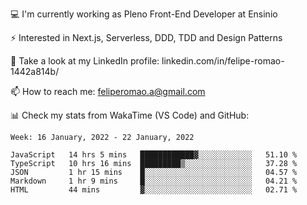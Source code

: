 💻 I'm currently working as Pleno Front-End Developer at Ensinio

⚡ Interested in Next.js, Serverless, DDD, TDD and Design Patterns

👥 Take a look at my LinkedIn profile: linkedin.com/in/felipe-romao-1442a814b/

📫 How to reach me: feliperomao.a@gmail.com

📊 Check my stats from WakaTime (VS Code) and GitHub:

<!--START_SECTION:waka-->
```text
Week: 16 January, 2022 - 22 January, 2022

JavaScript   14 hrs 5 mins   ████████████▓░░░░░░░░░░░░   51.10 % 
TypeScript   10 hrs 16 mins  █████████▒░░░░░░░░░░░░░░░   37.28 % 
JSON         1 hr 15 mins    █░░░░░░░░░░░░░░░░░░░░░░░░   04.57 % 
Markdown     1 hr 9 mins     █░░░░░░░░░░░░░░░░░░░░░░░░   04.21 % 
HTML         44 mins         ▓░░░░░░░░░░░░░░░░░░░░░░░░   02.71 % 
```
<!--END_SECTION:waka-->
